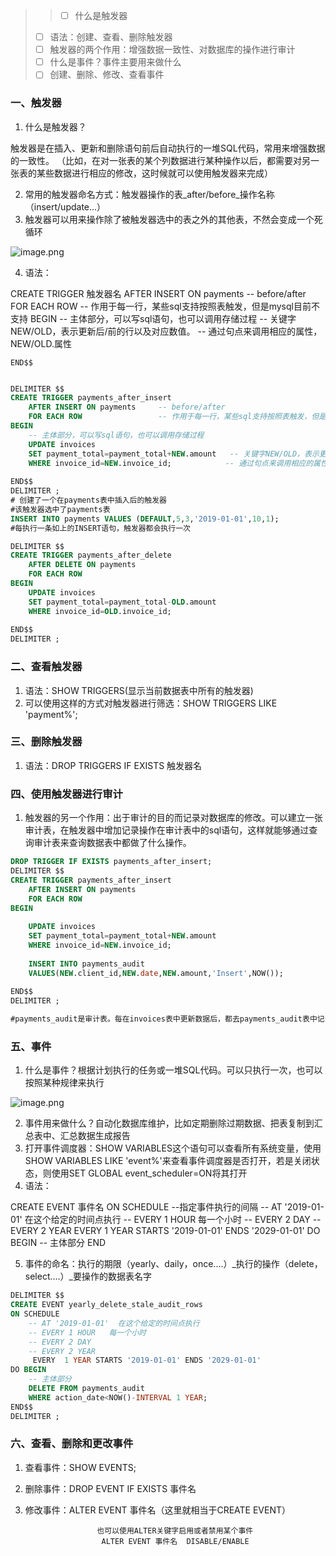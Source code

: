 > > - [ ] 什么是触发器
> - [ ] 语法：创建、查看、删除触发器
> - [ ] 触发器的两个作用：增强数据一致性、对数据库的操作进行审计
> - [ ] 什么是事件？事件主要用来做什么
> - [ ] 创建、删除、修改、查看事件

### 一、触发器

1. 什么是触发器？

触发器是在插入、更新和删除语句前后自动执行的一堆SQL代码，常用来增强数据的一致性。
（比如，在对一张表的某个列数据进行某种操作以后，都需要对另一张表的某些数据进行相应的修改，这时候就可以使用触发器来完成）

2. 常用的触发器命名方式：触发器操作的表_after/before_操作名称（insert/update...）
3. 触发器可以用来操作除了被触发器选中的表之外的其他表，不然会变成一个死循环

![image.png](https://cdn.nlark.com/yuque/0/2023/png/33626411/1686836028613-5b151402-f7b3-41ab-8808-1feab5109741.png#averageHue=%23f0dfd2&clientId=u16193014-5d7e-4&from=paste&height=207&id=u6a37cd3f&originHeight=310&originWidth=961&originalType=binary&ratio=1.5&rotation=0&showTitle=false&size=100351&status=done&style=none&taskId=u0f2f25de-3dd1-43d2-b52b-8781d2983e0&title=&width=640.6666666666666)

4. 语法：

CREATE TRIGGER 触发器名
			AFTER INSERT ON payments     -- before/after
                	FOR EACH ROW                 -- 作用于每一行，某些sql支持按照表触发，但是mysql目前不支持
                	BEGIN
				-- 主体部分，可以写sql语句，也可以调用存储过程
                                -- 关键字NEW/OLD，表示更新后/前的行以及对应数值。
     -- 通过句点来调用相应的属性，NEW/OLD.属性
                                                 
    END$$
```sql

DELIMITER $$
CREATE TRIGGER payments_after_insert
	AFTER INSERT ON payments     -- before/after
    FOR EACH ROW                 -- 作用于每一行，某些sql支持按照表触发，但是mysql目前不支持
BEGIN
	-- 主体部分，可以写sql语句，也可以调用存储过程
    UPDATE invoices
    SET payment_total=payment_total+NEW.amount   -- 关键字NEW/OLD，表示更新后/前的行以及对应数值。
	WHERE invoice_id=NEW.invoice_id;			-- 通过句点来调用相应的属性，NEW/OLD.属性
                                                 
END$$
DELIMITER ;
# 创建了一个在payments表中插入后的触发器
#该触发器选中了payments表
INSERT INTO payments VALUES (DEFAULT,5,3,'2019-01-01',10,1);
#每执行一条如上的INSERT语句，触发器都会执行一次
```
```sql
DELIMITER $$
CREATE TRIGGER payments_after_delete
	AFTER DELETE ON payments     
    FOR EACH ROW                 
BEGIN
    UPDATE invoices
    SET payment_total=payment_total-OLD.amount 
	WHERE invoice_id=OLD.invoice_id;			
                                                 
END$$
DELIMITER ;
```

### 二、查看触发器

1. 语法：SHOW TRIGGERS(显示当前数据表中所有的触发器)
2. 可以使用这样的方式对触发器进行筛选：SHOW TRIGGERS LIKE 'payment%';
### 三、删除触发器

1. 语法：DROP TRIGGERS IF EXISTS 触发器名
### 四、使用触发器进行审计

1. 触发器的另一个作用：出于审计的目的而记录对数据库的修改。可以建立一张审计表，在触发器中增加记录操作在审计表中的sql语句，这样就能够通过查询审计表来查询数据表中都做了什么操作。
```sql
DROP TRIGGER IF EXISTS payments_after_insert;
DELIMITER $$
CREATE TRIGGER payments_after_insert
	AFTER INSERT ON payments     
    FOR EACH ROW                
BEGIN
	
    UPDATE invoices
    SET payment_total=payment_total+NEW.amount   
	WHERE invoice_id=NEW.invoice_id;			
    
    INSERT INTO payments_audit
    VALUES(NEW.client_id,NEW.date,NEW.amount,'Insert',NOW());
                                                 
END$$
DELIMITER ;

#payments_audit是审计表。每在invoices表中更新数据后，都去payments_audit表中记录一下
```
### 五、事件

1. 什么是事件？根据计划执行的任务或一堆SQL代码。可以只执行一次，也可以按照某种规律来执行

![image.png](https://cdn.nlark.com/yuque/0/2023/png/33626411/1686840233284-63d9e156-bfbd-4423-a163-c04528266303.png#averageHue=%2317dae8&clientId=uf0238181-514b-4&from=paste&height=343&id=uc0da9c2c&originHeight=515&originWidth=1759&originalType=binary&ratio=1.5&rotation=0&showTitle=false&size=223253&status=done&style=none&taskId=u893c66c5-c91b-4ca0-989e-a7d2972adca&title=&width=1172.6666666666667)

2. 事件用来做什么？自动化数据库维护，比如定期删除过期数据、把表复制到汇总表中、汇总数据生成报告
3. 打开事件调度器：SHOW VARIABLES这个语句可以查看所有系统变量，使用SHOW VARIABLES LIKE 'event%'来查看事件调度器是否打开，若是关闭状态，则使用SET GLOBAL event_scheduler=ON将其打开
4. 语法：

CREATE EVENT 事件名
       ON SCHEDULE   --指定事件执行的间隔
		-- AT '2019-01-01'  在这个给定的时间点执行
    		-- EVERY 1 HOUR   每一个小时
   		 -- EVERY 2 DAY
   		 -- EVERY 2 YEAR
     		EVERY  1 YEAR STARTS '2019-01-01' ENDS '2029-01-01'
DO BEGIN
		-- 主体部分
       END

5. 事件的命名：执行的期限（yearly、daily，once....）_执行的操作（delete，select....）_要操作的数据表名字
```sql
DELIMITER $$
CREATE EVENT yearly_delete_stale_audit_rows
ON SCHEDULE
	-- AT '2019-01-01'  在这个给定的时间点执行
    -- EVERY 1 HOUR   每一个小时
    -- EVERY 2 DAY
    -- EVERY 2 YEAR
     EVERY  1 YEAR STARTS '2019-01-01' ENDS '2029-01-01'
DO BEGIN
	-- 主体部分
    DELETE FROM payments_audit 
    WHERE action_date<NOW()-INTERVAL 1 YEAR;
END$$
DELIMITER ;
```
### 六、查看、删除和更改事件

1. 查看事件：SHOW EVENTS;
2. 删除事件：DROP EVENT IF EXISTS 事件名
3. 修改事件：ALTER EVENT 事件名（这里就相当于CREATE EVENT） 

                       也可以使用ALTER关键字启用或者禁用某个事件
                        ALTER EVENT 事件名  DISABLE/ENABLE

